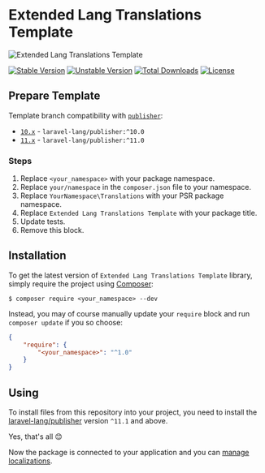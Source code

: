 # Extended Lang Translations Template

<img src="https://preview.dragon-code.pro/laravel-lang/template.svg?brand=laravel" alt="Extended Lang Translations Template"/>

[![Stable Version][badge_stable]][link_packagist]
[![Unstable Version][badge_unstable]][link_packagist]
[![Total Downloads][badge_downloads]][link_packagist]
[![License][badge_license]][link_license]

## Prepare Template

Template branch compatibility with [`publisher`](https://github.com/Laravel-Lang/publisher):

* [`10.x`](https://github.com/Laravel-Lang/translations-template/tree/10.x) - `laravel-lang/publisher:^10.0`
* [`11.x`](https://github.com/Laravel-Lang/translations-template/tree/11.x) - `laravel-lang/publisher:^11.0`

### Steps

1. Replace `<your_namespace>` with your package namespace.
2. Replace `your/namespace` in the `composer.json` file to your namespace.
3. Replace `YourNamespace\Translations` with your PSR package namespace.
4. Replace `Extended Lang Translations Template` with your package title.
5. Update tests.
6. Remove this block.

## Installation

To get the latest version of `Extended Lang Translations Template` library, simply require the project using [Composer](https://getcomposer.org):

```
$ composer require <your_namespace> --dev
```

Instead, you may of course manually update your `require` block and run `composer update` if you so choose:

```json
{
    "require": {
        "<your_namespace>": "^1.0"
    }
}
```

## Using

To install files from this repository into your project, you need to install the [laravel-lang/publisher](https://github.com/Laravel-Lang/publisher)
version `^11.1` and above.

Yes, that's all 😊

Now the package is connected to your application and you can [manage localizations](https://laravel-lang.github.io/publisher/using).


[badge_stable]:     https://img.shields.io/github/v/release/<your_namespace>?label=stable&style=flat-square

[badge_unstable]:   https://img.shields.io/badge/unstable-dev--main-orange?style=flat-square

[badge_downloads]:  https://img.shields.io/packagist/dt/<your_namespace>.svg?style=flat-square

[badge_license]:    https://img.shields.io/packagist/l/<your_namespace>.svg?style=flat-square

[link_packagist]:   https://packagist.org/packages/<your_namespace>

[link_license]:     LICENSE
